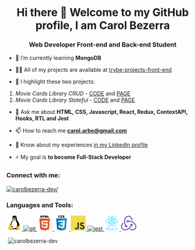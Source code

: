 <h1 align="center">Hi there 👋 Welcome to my GitHub profile, I am Carol Bezerra</h1>
<h3 align="center">Web Developer Front-end and Back-end Student</h3>

- 🌱 I’m currently learning **MongoDB**

- 👨‍💻 All of my projects are available at [trybe-projects-front-end](https://github.com/carolbezerra-dev/trybe-projects-front-end)

- 🔭 I highlight these two projects:
1) _Movie Cards Library CRUD_ - [CODE](https://github.com/carolbezerra-dev/trybe-projects-front-end/tree/2.Front-end/2.FrontEnd/13.React-Router) and [PAGE](https://moviecards-library-crud.vercel.app/)
2) _Movie Cards Library Stateful_ - [CODE](https://github.com/carolbezerra-dev/trybe-projects-front-end/tree/2.Front-end/2.FrontEnd/12.Forms-React) and [PAGE](https://moviecards-library-stateful.vercel.app/)

- 💬 Ask me about **HTML, CSS, Javascript, React, Redux, ContextAPI, Hooks, RTL and Jest**

- 📫 How to reach me **carol.arbe@gmail.com**

- 📄 Know about my experiences [in my LinkedIn profile](https://www.linkedin.com/in/carolbezerra-dev/)

- ⚡ My goal is **to become Full-Stack Developer**

<h3 align="left">Connect with me:</h3>
<p align="left">
<a href="https://linkedin.com/in/carolbezerra-dev/" target="blank"><img align="center" src="https://cdn.jsdelivr.net/npm/simple-icons@3.0.1/icons/linkedin.svg" alt="carolbezerra-dev/" height="30" width="40" /></a>
</p>

<h3 align="left">Languages and Tools:</h3>
<p align="left">
  <a href="https://www.linux.org/" target="_blank"> <img src="https://raw.githubusercontent.com/devicons/devicon/master/icons/linux/linux-original.svg" alt="linux" width="40" height="40"/> </a>
  <a href="https://git-scm.com/" target="_blank"> <img src="https://www.vectorlogo.zone/logos/git-scm/git-scm-icon.svg" alt="git" width="40" height="40"/> </a>
  <a href="https://www.w3.org/html/" target="_blank"> <img src="https://raw.githubusercontent.com/devicons/devicon/master/icons/html5/html5-original-wordmark.svg" alt="html5" width="40" height="40"/> </a>
  <a href="https://www.w3schools.com/css/" target="_blank"> <img src="https://raw.githubusercontent.com/devicons/devicon/master/icons/css3/css3-original-wordmark.svg" alt="css3" width="40" height="40"/> </a>
  <a href="https://developer.mozilla.org/en-US/docs/Web/JavaScript" target="_blank"> <img src="https://raw.githubusercontent.com/devicons/devicon/master/icons/javascript/javascript-original.svg" alt="javascript" width="40" height="40"/> </a>
  <a href="https://jestjs.io" target="_blank"> <img src="https://www.vectorlogo.zone/logos/jestjsio/jestjsio-icon.svg" alt="jest" width="40" height="40"/> </a>
  <a href="https://reactjs.org/" target="_blank"> <img src="https://raw.githubusercontent.com/devicons/devicon/master/icons/react/react-original-wordmark.svg" alt="react" width="40" height="40"/> </a>
  <a href="https://redux.js.org" target="_blank"> <img src="https://raw.githubusercontent.com/devicons/devicon/master/icons/redux/redux-original.svg" alt="redux" width="40" height="40"/> </a>
</p>

<p>&nbsp;<img align="center" src="https://github-readme-stats.vercel.app/api?username=carolbezerra-dev&show_icons=true&locale=en" alt="carolbezerra-dev" /></p>

